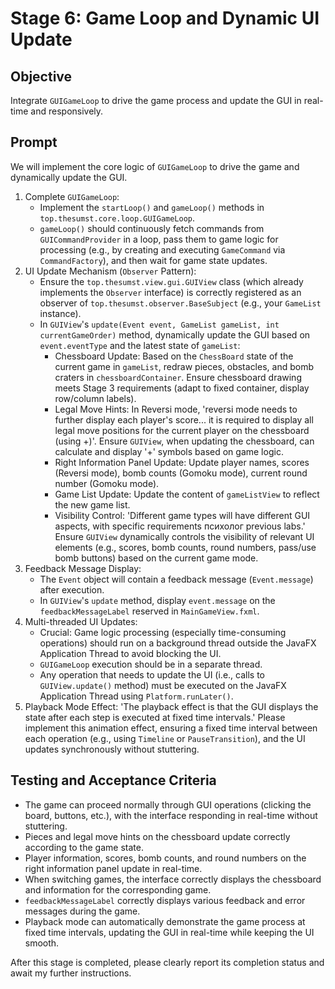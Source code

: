 # Stage 6: Game Loop and Dynamic UI Update

## Objective

Integrate `GUIGameLoop` to drive the game process and update the GUI in real-time and responsively.

## Prompt

We will implement the core logic of `GUIGameLoop` to drive the game and dynamically update the GUI.

1.  Complete `GUIGameLoop`:
    * Implement the `startLoop()` and `gameLoop()` methods in `top.thesumst.core.loop.GUIGameLoop`.
    * `gameLoop()` should continuously fetch commands from `GUICommandProvider` in a loop, pass them to game logic for processing (e.g., by creating and executing `GameCommand` via `CommandFactory`), and then wait for game state updates.
2.  UI Update Mechanism (`Observer` Pattern):
    * Ensure the `top.thesumst.view.gui.GUIView` class (which already implements the `Observer` interface) is correctly registered as an observer of `top.thesumst.observer.BaseSubject` (e.g., your `GameList` instance).
    * In `GUIView`'s `update(Event event, GameList gameList, int currentGameOrder)` method, dynamically update the GUI based on `event.eventType` and the latest state of `gameList`:
        * Chessboard Update: Based on the `ChessBoard` state of the current game in `gameList`, redraw pieces, obstacles, and bomb craters in `chessboardContainer`. Ensure chessboard drawing meets Stage 3 requirements (adapt to fixed container, display row/column labels).
        * Legal Move Hints: In Reversi mode, 'reversi mode needs to further display each player's score... it is required to display all legal move positions for the current player on the chessboard (using +)'. Ensure `GUIView`, when updating the chessboard, can calculate and display '+' symbols based on game logic.
        * Right Information Panel Update: Update player names, scores (Reversi mode), bomb counts (Gomoku mode), current round number (Gomoku mode).
        * Game List Update: Update the content of `gameListView` to reflect the new game list.
        * Visibility Control: 'Different game types will have different GUI aspects, with specific requirements психолог previous labs.' Ensure `GUIView` dynamically controls the visibility of relevant UI elements (e.g., scores, bomb counts, round numbers, pass/use bomb buttons) based on the current game mode.
3.  Feedback Message Display:
    * The `Event` object will contain a feedback message (`Event.message`) after execution.
    * In `GUIView`'s `update` method, display `event.message` on the `feedbackMessageLabel` reserved in `MainGameView.fxml`.
4.  Multi-threaded UI Updates:
    * Crucial: Game logic processing (especially time-consuming operations) should run on a background thread outside the JavaFX Application Thread to avoid blocking the UI.
    * `GUIGameLoop` execution should be in a separate thread.
    * Any operation that needs to update the UI (i.e., calls to `GUIView.update()` method) must be executed on the JavaFX Application Thread using `Platform.runLater()`.
5.  Playback Mode Effect: 'The playback effect is that the GUI displays the state after each step is executed at fixed time intervals.' Please implement this animation effect, ensuring a fixed time interval between each operation (e.g., using `Timeline` or `PauseTransition`), and the UI updates synchronously without stuttering.

## Testing and Acceptance Criteria
* The game can proceed normally through GUI operations (clicking the board, buttons, etc.), with the interface responding in real-time without stuttering.
* Pieces and legal move hints on the chessboard update correctly according to the game state.
* Player information, scores, bomb counts, and round numbers on the right information panel update in real-time.
* When switching games, the interface correctly displays the chessboard and information for the corresponding game.
* `feedbackMessageLabel` correctly displays various feedback and error messages during the game.
* Playback mode can automatically demonstrate the game process at fixed time intervals, updating the GUI in real-time while keeping the UI smooth.

After this stage is completed, please clearly report its completion status and await my further instructions.